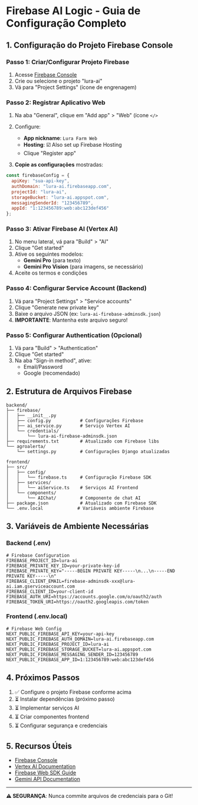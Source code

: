 # Firebase AI Logic - Guia de Configuração Completo

## 1. Configuração do Projeto Firebase Console

### Passo 1: Criar/Configurar Projeto Firebase
1. Acesse [Firebase Console](https://console.firebase.google.com/)
2. Crie ou selecione o projeto "lura-ai"
3. Vá para "Project Settings" (ícone de engrenagem)

### Passo 2: Registrar Aplicativo Web
1. Na aba "General", clique em "Add app" > "Web" (ícone `</>`
2. Configure:
   - **App nickname**: `Lura Farm Web`
   - **Hosting**: ☑️ Also set up Firebase Hosting
   - Clique "Register app"

3. **Copie as configurações** mostradas:
```javascript
const firebaseConfig = {
  apiKey: "sua-api-key",
  authDomain: "lura-ai.firebaseapp.com",
  projectId: "lura-ai",
  storageBucket: "lura-ai.appspot.com",
  messagingSenderId: "123456789",
  appId: "1:123456789:web:abc123def456"
};
```

### Passo 3: Ativar Firebase AI (Vertex AI)
1. No menu lateral, vá para "Build" > "AI"
2. Clique "Get started" 
3. Ative os seguintes modelos:
   - **Gemini Pro** (para texto)
   - **Gemini Pro Vision** (para imagens, se necessário)
4. Aceite os termos e condições

### Passo 4: Configurar Service Account (Backend)
1. Vá para "Project Settings" > "Service accounts"
2. Clique "Generate new private key"
3. Baixe o arquivo JSON (ex: `lura-ai-firebase-adminsdk.json`)
4. **IMPORTANTE**: Mantenha este arquivo seguro!

### Passo 5: Configurar Authentication (Opcional)
1. Vá para "Build" > "Authentication"
2. Clique "Get started"
3. Na aba "Sign-in method", ative:
   - Email/Password
   - Google (recomendado)

## 2. Estrutura de Arquivos Firebase

```
backend/
├── firebase/
│   ├── __init__.py
│   ├── config.py           # Configurações Firebase
│   ├── ai_service.py       # Serviço Vertex AI
│   └── credentials/
│       └── lura-ai-firebase-adminsdk.json
├── requirements.txt        # Atualizado com Firebase libs
└── agroalerta/
    └── settings.py         # Configurações Django atualizadas

frontend/
├── src/
│   ├── config/
│   │   └── firebase.ts     # Configuração Firebase SDK
│   ├── services/
│   │   └── aiService.ts    # Serviços AI Frontend
│   └── components/
│       └── AIChat/         # Componente de chat AI
├── package.json            # Atualizado com Firebase SDK
└── .env.local             # Variáveis ambiente Firebase
```

## 3. Variáveis de Ambiente Necessárias

### Backend (.env)
```env
# Firebase Configuration
FIREBASE_PROJECT_ID=lura-ai
FIREBASE_PRIVATE_KEY_ID=your-private-key-id
FIREBASE_PRIVATE_KEY="-----BEGIN PRIVATE KEY-----\n...\n-----END PRIVATE KEY-----\n"
FIREBASE_CLIENT_EMAIL=firebase-adminsdk-xxx@lura-ai.iam.gserviceaccount.com
FIREBASE_CLIENT_ID=your-client-id
FIREBASE_AUTH_URI=https://accounts.google.com/o/oauth2/auth
FIREBASE_TOKEN_URI=https://oauth2.googleapis.com/token
```

### Frontend (.env.local)
```env
# Firebase Web Config
NEXT_PUBLIC_FIREBASE_API_KEY=your-api-key
NEXT_PUBLIC_FIREBASE_AUTH_DOMAIN=lura-ai.firebaseapp.com
NEXT_PUBLIC_FIREBASE_PROJECT_ID=lura-ai
NEXT_PUBLIC_FIREBASE_STORAGE_BUCKET=lura-ai.appspot.com
NEXT_PUBLIC_FIREBASE_MESSAGING_SENDER_ID=123456789
NEXT_PUBLIC_FIREBASE_APP_ID=1:123456789:web:abc123def456
```

## 4. Próximos Passos

1. ✅ Configure o projeto Firebase conforme acima
2. ⏳ Instalar dependências (próximo passo)
3. ⏳ Implementar serviços AI
4. ⏳ Criar componentes frontend
5. ⏳ Configurar segurança e credenciais

## 5. Recursos Úteis

- [Firebase Console](https://console.firebase.google.com/)
- [Vertex AI Documentation](https://firebase.google.com/docs/vertex-ai)
- [Firebase Web SDK Guide](https://firebase.google.com/docs/web/setup)
- [Gemini API Documentation](https://ai.google.dev/docs)

---
**⚠️ SEGURANÇA**: Nunca commite arquivos de credenciais para o Git!